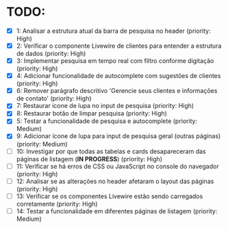 # TODO:

- [x] 1: Analisar a estrutura atual da barra de pesquisa no header (priority: High)
- [x] 2: Verificar o componente Livewire de clientes para entender a estrutura de dados (priority: High)
- [x] 3: Implementar pesquisa em tempo real com filtro conforme digitação (priority: High)
- [x] 4: Adicionar funcionalidade de autocomplete com sugestões de clientes (priority: High)
- [x] 6: Remover parágrafo descritivo 'Gerencie seus clientes e informações de contato' (priority: High)
- [x] 7: Restaurar ícone de lupa no input de pesquisa (priority: High)
- [x] 8: Restaurar botão de limpar pesquisa (priority: High)
- [x] 5: Testar a funcionalidade de pesquisa e autocomplete (priority: Medium)
- [x] 9: Adicionar ícone de lupa para input de pesquisa geral (outras páginas) (priority: Medium)
- [ ] 10: Investigar por que todas as tabelas e cards desapareceram das páginas de listagem (**IN PROGRESS**) (priority: High)
- [ ] 11: Verificar se há erros de CSS ou JavaScript no console do navegador (priority: High)
- [ ] 12: Analisar se as alterações no header afetaram o layout das páginas (priority: High)
- [ ] 13: Verificar se os componentes Livewire estão sendo carregados corretamente (priority: High)
- [ ] 14: Testar a funcionalidade em diferentes páginas de listagem (priority: Medium)
